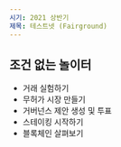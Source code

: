 ```yaml
---
시기: 2021 상반기
제목: 테스트넷 (Fairground)
---
```


## 조건 없는 놀이터

- 거래 실험하기
- 무허가 시장 만들기
- 거버넌스 제안 생성 및 투표
- 스테이킹 시작하기
- 블록체인 살펴보기
